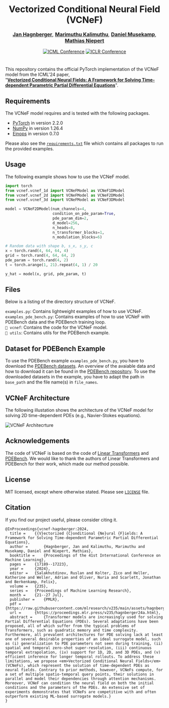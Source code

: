 <p align="center">
  <p align="center">
   <h1 align="center">Vectorized Conditional Neural Field (VCNeF)</h1> 
  </p>
  <p align="center" style="font-size:16px">
    <a target="_blank" href="https://jhagnberger.github.io/"><strong>Jan Hagnberger</strong></a>,
    <a target="_blank" href="https://kmario23.github.io/"><strong>Marimuthu Kalimuthu</strong></a>,
    <a target="_blank" href="https://www.ki.uni-stuttgart.de/institute/team/Musekamp-00001/"><strong>Daniel Musekamp</strong></a>,
    <a target="_blank" href="https://matlog.net/"><strong>Mathias Niepert</strong></a>
  </p>

 <p align="center">
  <a href='https://icml.cc/virtual/2024/poster/32919'><img src="https://img.shields.io/badge/ICML'24%20Main-Conference-red?style=flat&logoSize=auto&labelColor=darkgreen" alt="ICML Conference"></a>
  <a href='https://iclr.cc/virtual/2024/21341'><img src="https://img.shields.io/badge/AI4DifferentialEquations%20in%20Science%40ICLR'24-Conference-red?style=flat&logoSize=auto&labelColor=darkgreen" alt="ICLR Conference"></a>
 </p>

#
 
This repository contains the official PyTorch implementation of the VCNeF model from the ICML'24 paper,  
"[**Vectorized Conditional Neural Fields: A Framework for Solving Time-dependent Parametric Partial Differential Equations**](https://arxiv.org/abs/2406.03919)".

## Requirements

The VCNeF model requires and is tested with the following packages.
- [PyTorch](https://pytorch.org) in version 2.2.0
- [NumPy](https://numpy.org) in version 1.26.4
- [Einops](https://einops.rocks) in version 0.7.0


Please also see the [``requirements.txt``](./requirements.txt) file which contains all packages to run the provided examples.


## Usage

The following example shows how to use the VCNeF model.

```python
import torch
from vcnef.vcnef_1d import VCNeFModel as VCNeF1DModel
from vcnef.vcnef_2d import VCNeFModel as VCNeF2DModel
from vcnef.vcnef_3d import VCNeFModel as VCNeF3DModel

model = VCNeF2DModel(num_channels=4,
                     condition_on_pde_param=True,
                     pde_param_dim=2,
                     d_model=256,
                     n_heads=8,
                     n_transformer_blocks=1,
                     n_modulation_blocks=6)

# Random data with shape b, s_x, s_y, c
x = torch.rand(4, 64, 64, 4)
grid = torch.rand(4, 64, 64, 2)
pde_param = torch.rand(4, 2)
t = torch.arange(1, 21).repeat(4, 1) / 20

y_hat = model(x, grid, pde_param, t)
```

## Files
Below is a listing of the directory structure of VCNeF.

``examples.py``: Contains lightweight examples of how to use VCNeF. \
``examples_pde_bench.py``: Contains examples of how to use VCNeF with PDEBench data and the PDEBench training loop. \
``📂 vcnef``: Contains the code for the VCNeF model. \
``📂 utils``: Contains utils for the PDEBench example.


## Dataset for PDEBench Example

To use the PDEBench example ``examples_pde_bench.py``, you have to download the [PDEBench datasets](https://darus.uni-stuttgart.de/dataset.xhtml?persistentId=doi:10.18419/darus-2986). An overview of the avaiable data and how to download it can be found in the [PDEBench repository](https://github.com/pdebench/PDEBench/tree/main/pdebench/data_download). To use the downloaded datasets in the example, you have to adapt the path in ``base_path`` and the file name(s) in ``file_names``.


## VCNeF Architecture
The following illustation shows the architecture of the VCNeF model for solving 2D time-dependent PDEs (e.g., Navier-Stokes equations).

![VCNeF Architecrture](img/vcnef_architecture.svg)


## Acknowledgements

The code of VCNeF is based on the code of [Linear Transformers](https://github.com/idiap/fast-transformers) and [PDEBench](https://github.com/pdebench/PDEBench). We would like to thank the authors of Linear Transformers and PDEBench for their work, which made our method possible.


## License

MIT licensed, except where otherwise stated. Please see [`LICENSE`](./LICENSE) file.


## Citation
If you find our project useful, please consider citing it.

```
@InProceedings{vcnef-hagnberger:2024,
  title = 	 {{V}ectorized {C}onditional {Ne}ural {F}ields: A Framework for Solving Time-dependent Parametric Partial Differential Equations},
  author =       {Hagnberger, Jan and Kalimuthu, Marimuthu and Musekamp, Daniel and Niepert, Mathias},
  booktitle = 	 {Proceedings of the 41st International Conference on Machine Learning},
  pages = 	 {17189--17223},
  year = 	 {2024},
  editor = 	 {Salakhutdinov, Ruslan and Kolter, Zico and Heller, Katherine and Weller, Adrian and Oliver, Nuria and Scarlett, Jonathan and Berkenkamp, Felix},
  volume = 	 {235},
  series = 	 {Proceedings of Machine Learning Research},
  month = 	 {21--27 Jul},
  publisher =    {PMLR},
  pdf = 	 {https://raw.githubusercontent.com/mlresearch/v235/main/assets/hagnberger24a/hagnberger24a.pdf},
  url = 	 {https://proceedings.mlr.press/v235/hagnberger24a.html},
  abstract = 	 {Transformer models are increasingly used for solving Partial Differential Equations (PDEs). Several adaptations have been proposed, all of which suffer from the typical problems of Transformers, such as quadratic memory and time complexity. Furthermore, all prevalent architectures for PDE solving lack at least one of several desirable properties of an ideal surrogate model, such as (i) generalization to PDE parameters not seen during training, (ii) spatial and temporal zero-shot super-resolution, (iii) continuous temporal extrapolation, (iv) support for 1D, 2D, and 3D PDEs, and (v) efficient inference for longer temporal rollouts. To address these limitations, we propose <em>Vectorized Conditional Neural Fields</em> (VCNeFs), which represent the solution of time-dependent PDEs as neural fields. Contrary to prior methods, however, VCNeFs compute, for a set of multiple spatio-temporal query points, their solutions in parallel and model their dependencies through attention mechanisms. Moreover, VCNeF can condition the neural field on both the initial conditions and the parameters of the PDEs. An extensive set of experiments demonstrates that VCNeFs are competitive with and often outperform existing ML-based surrogate models.}
}
```
